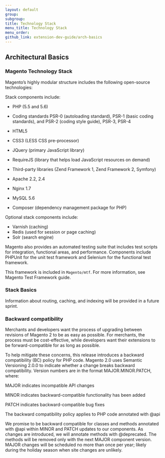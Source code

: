 ```yaml
---
layout: default
group: 
subgroup: 
title: Technology Stack
menu_title: Technology Stack
menu_order: 
github_link: extension-dev-guide/arch-basics
---
```

<h2>Architectural Basics</h2>

<h3>Magento Technology Stack</h3>
Magento’s highly modular structure includes the following open-source technologies:


Stack components include:

* PHP (5.5 and 5.6)

* Coding standards PSR-0 (autoloading standard), PSR-1 (basic coding standards), and PSR-2 (coding style guide), PSR-3, PSR-4

* HTML5

* CSS3 (LESS CSS pre-processor)

* JQuery (primary JavaScript library)

* RequireJS (library that helps load JavaScript resources on demand)
* Third-party libraries (Zend Framework 1, Zend Framework 2, Symfony)

* Apache 2.2, 2.4

* Nginx 1.7


* MySQL 5.6
* Composer (dependency management package for PHP) 

Optional stack components include:

* Varnish (caching)
* Redis (used for session or page caching)
* Solr (search engine)


Magento also provides an automated testing suite that includes test scripts for integration, functional areas, and performance. Components include PHPUnit for the unit test framework and Selenium for the functional test framework. 

This framework is included in `Magento/mtf`. For more information, see Magento Test Framework guide.

<h3>Stack Basics</h3>
Information about routing, caching, and indexing will be provided in a future sprint.

<h3>Backward compatibility</h3>

Merchants and developers want the process of upgrading between revisions of Magento 2 to be as easy as possible. For merchants, the process must be cost-effective, while developers want their extensions to be forward-compatible for as long as possible.

To help mitigate these concerns, this release introduces a backward compatibility (BC) policy for PHP code. Magento 2.0 uses Semantic Versioning 2.0.0 to indicate whether a change breaks backward compatibility. Version numbers are in the format MAJOR.MINOR.PATCH, where:

MAJOR indicates incompatible API changes

MINOR indicates backward-compatible functionality has been added

PATCH indicates backward-compatible bug fixes

The backward compatibility policy applies to PHP code annotated with @api

We promise to be backward compatible for classes and methods annotated with @api within MINOR and PATCH updates to our components. As changes are introduced, we will annotate methods with @deprecated. The methods will be removed only with the next MAJOR component version. MAJOR changes will be scheduled no more than once per year; likely during the holiday season when site changes are unlikely.
